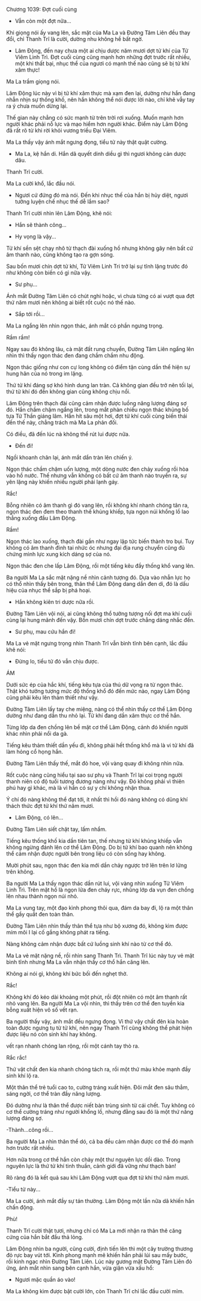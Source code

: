 




Chương 1039: Đợt cuối cùng


- Vẫn còn một đợt nữa...

Khi giọng nói ấy vang lên, sắc mặt của Ma La và Đường Tâm Liên đều thay đổi, chỉ Thanh Trĩ là cười, dường nhu không hề bất ngờ.

- Lâm Động, đến nay chưa một ai chịu dược năm mươi dợt tử khí của Tử Viêm Linh Trì. Đợt cuối cùng cũng mạnh hơn những đợt trước rất nhiều, một khi thất bại, nhục thể của ngươi có mạnh thế nào cũng sẽ bị tử khí xâm thực!

Ma La trầm giọng nói.

Lâm Động lúc này vì bị tử khí xâm thực mà xạm đen lại, dường như hắn đang nhẫn nhịn sự thống khố, nên hắn không thể nói được lời nào, chỉ khẽ vẫy tay ra ý chưa muốn dừng lại.

Thế gian này chẳng có sức mạnh từ trên trời rơi xuống. Muốn mạnh hơn người khác phải nỗ lực và mạo hiểm hơn người khác. Điểm này Lâm Động đã rất rõ từ khi rời khỏi vương triều Đại Viêm.

Ma La thấy vậy ánh mắt ngưng đọng, tiểu tử này thật quật cường.

- Ma La, kệ hắn di. Hắn dã quyết dinh diều gì thì ngươi không cản dược dâu.

Thanh Trĩ cười.

Ma La cười khổ, lắc đầu nói.

- Ngươi cứ đứng đó mà nói. Đến khi nhục thế của hắn bị hủy diệt, ngươi tưởng luyện chế nhục thế dễ lắm sao?

Thanh Trĩ cười nhìn lên Lâm Động, khẽ nói:

- Hắn sẽ thành công...

- Hy vọng là vậy...

Tử khí sền sệt chạy nhô từ thạch đài xuống hồ nhưng không gây nên bất cứ âm thanh nào, cũng không tạo ra gợn sóng.

Sau bốn mươi chín dợt tử khí, Tử Viêm Linh Tri trở lại sự tĩnh lặng trước đó như không còn biến có gì nữa vậy.

- Sư phụ...

Ánh mắt Đường Tâm Liên có chút nghi hoặc, vì chưa từng có ai vượt qua đợt thứ năm mươi nên không ai biết rốt cuộc nó thế nào.

- Sắp tới rồi...

Ma La ngẩng lên nhìn ngọn thác, ánh mắt có phần ngưng trọng.

Rầm rầm!

Ngay sau đó không lâu, cà mặt đất rung chuyển, Đường Tâm Liên ngẩng lên nhìn thì thấy ngọn thác đen đang chầm chầm nhu động.

Ngọn thác giống như con cự long không có điểm tận cùng dần thể hiện sự hung hãn của nó trong im lặng.

Thứ tử khí đáng sợ khó hình dung lan tràn. Cả không gian đều trở nên tối lại, thứ tử khí đó đến không gian cũng không chịu nổi.

Lâm Động trên thạch đài cũng cảm nhận được luồng năng lượng đáng sợ đó. Hắn chầm chậm ngẩng lên, trong mắt phàn chiếu ngọn thác khủng bố tựa Tử Thần giáng lâm. Hắn hít sâu một hơi, đợt tử khí cuối cùng biến thái đến thế này, chẳng trách mà Ma La phản đối.

Có điều, đã đến lúc nà không thể rút lui được nữa.

- Đến đi!

Ngồi khoanh chân lại, ánh mắt dẩn tràn lên chiến ý.

Ngọn thác chầm chậm uốn lượng, một dòng nước đen chảy xuống rồi hòa vào hồ nước. Thế nhưng vẫn không có bất cứ âm thanh nào truyền ra, sự yên lặng này khiến nhiều người phải lạnh gáy.

Rắc!

Bỗng nhiên có âm thanh gì đó vang lên, rồi không khí nhanh chóng tân ra, ngọn thác đen đem theo thanh thế khủng khiếp, tựa ngọn núi khổng lồ lao thẳng xuống đầu Lâm Động.

Rầm!

Ngọn thác lao xuống, thạch đài gần như ngay lập tức biến thành tro bụi. Tuy không có âm thanh đinh tai nhức óc nhưng đại địa rung chuyển cũng đủ chứng mình lực xung kích dáng sợ của nó.

Ngọn thác đen che lấp Lâm Động, rồi một tiếng kêu đầy thống khổ vang lên.

Ba người Ma La sắc mặt nặng nề nhìn cảnh tượng đó. Dựa vào nhẫn lực họ có thổ nhìn thấy bên trong, thân thể Lâm Động dang dần đen di, đó là dấu hiệu của nhục thể sắp bị phá hoại.

- Hắn không kiên tri dược nữa rồi.

Đường Tâm Liên vội nói, ai cũng không thổ tưởng tượng nối đợt ma khí cuối cùng lại hung mãnh đến vậy. Bốn mươi chín dợt trước chẳng dáng nhắc đến.

- Sư phụ, mau cứu hắn đi!

Ma La vẻ mặt ngưng trọng nhìn Thanh Trĩ vẫn bình tĩnh bên cạnh, lắc đầu khẽ nói:

- Đừng lo, tiểu tử đó vẫn chịu được.

ÁM

Dưới sức ép của hắc khí, tiếng kêu tựa của thú dữ vọng ra từ ngọn thác. Thật khó tưởng tượng mức độ thống khổ đó đến mức nào, ngay Lâm Động cũng phải kêu lên thảm thiết như vậy.

Đường Tâm Liên lấy tay che miệng, nàng có thể nhìn thấy cơ thể Lâm Động dường như đang dần thu nhỏ lại. Tử khí đang dần xâm thực cơ thể hắn.

Từng lớp da đen chồng lên bề mặt cơ thể Lâm Động, cảnh đó khiến người khác nhìn phải nổi da gà.

Tiếng kêu thảm thiết dần yếu đi, không phải hết thống khổ mà là vi tử khí đã làm hỏng cổ họng hắn.

Đường Tâm Liên thấy thế, mắt đỏ hoe, vội vàng quay đi không nhìn nữa.

Rốt cuộc nàng cũng hiểu tại sao sư phụ và Thanh Trĩ lại coi trọng người thanh niên có độ tuổi tương đương nàng như vậy. Đó không phải vì thiên phú hay gì khác, mà là vì hắn có sự y chí không nhận thua.

Ý chí đó nàng không thể đạt tới, ít nhất thì hồi đó nàng không có dũng khí thách thức đợt tử khí thứ năm mươi.

- Lâm Động, có lên...

Đường Tâm Liên siết chặt tay, lấm nhẩm.

Tiếng kêu thống khố kia dần tiên tan, thế nhưng từ khí khủng khiếp vẫn không ngừng đánh lên cơ thể Lâm Động. Do bị tử khí bao quanh nên không thể cảm nhận được người bên trong liệu có còn sống hay không.

Mười phút sau, ngọn thác đen kia mới dần chảy ngược trở lên trên lơ lửng trên không.

Ba người Ma La thấy ngọn thác dần rút lui, vội vàng nhìn xuống Tử Viêm Linh Trì. Trên mặt hồ là ngọn lửa đen cháy rực, nhũng lớp da vụn đen chồng lên nhau thành ngọn núi nhỏ.

Ma La vung tay, một đạo kình phong thôi qua, đám da bay đi, lộ ra một thân thể gầy quắt đen toàn thân.

Đường Tâm Liên nhìn thấy thân thể tựa như bộ xương đó, không kìm được mím môi I lại cố gắng không phát ra tiếng.

Nàng không cảm nhận được bất cứ luồng sinh khí nào từ cơ thể đó.

Ma La vẻ mặt nặng nề, rồi nhìn sang Thanh Trì. Thanh Trĩ lúc này tuy vẻ mặt bình tĩnh nhưng Ma La vẫn nhận thấy cơ thổ hắn căng lên.

Không ai nói gì, không khí bức bối đến nghẹt thờ.

Rắc!

Không khí đó kéo dài khoảng một phút, rồi đột nhiên có một âm thanh rất nhỏ vang lên. Ba người Ma La vội nhìn, thì thấy trên cơ thể đen tuyền kia bỗng xuất hiện vô số vết rạn.

Ba người thấy vậy, ánh mắt đều ngưng đọng. Vì thứ vậy chất đên kia hoàn toàn được ngưng tụ từ tử khí, nên ngay Thanh Trĩ cũng không thể phát hiện được liệu nó còn sinh khí hay không.

vết rạn nhanh chóng lan rộng, rồi một cánh tay thò ra.

Rắc rắc!

Thứ vật chất đen kia nhanh chóng tách ra, rồi một thứ màu khỏe mạnh đầy sinh khí lộ ra.

Một thân thể trẻ tuổi cao to, cường tráng xuất hiện. Đôi mắt đen sâu thẳm, sáng ngời, cơ thể tràn đầy năng lượng.

Đó dường như là thân thể được niết bàn trùng sinh từ cái chết. Tuy không có cơ thể cường tráng như người khổng lồ, nhưng đằng sau đó là một thứ năng lượng đáng sợ.

-Thành...công rồi...

Ba người Ma La nhìn thân thể dó, cả ba đều cảm nhận được cơ thể đó mạnh hơn trước rất nhiều.

Hơn nữa trong cơ thể hắn còn chảy một thư nguyên lực dồi dào. Trong nguyên lực là thứ tử khí tinh thuần, cảnh giới đã vững như thạch bàn!

Rõ ràng đó là kết quả sau khi Lâm Động vượt qua đợt tử khí thứ năm mươi.

-Tiểu tử này...

Ma La cười, ánh mắt đầy sự tán thường. Lâm Động một lần nữa dã khiến hắn chấn động.

Phù!

Thanh Trĩ cười thật tươi, nhưng chỉ có Ma La mới nhận ra thân thê căng cứng của hắn bắt đầu thả lỏng.

Lâm Động nhìn ba người, cũng cười, định tiến lên thì một cây trường thương đỏ rực bay vút tới. Kình phong mạnh mẽ khiến hắn phải lúi sau mấy bước, rồi kinh ngạc nhìn Đường Tâm Liên. Lúc này gương mặt Đường Tâm Liên đỏ ửng, ánh mắt nhìn sang bên cạnh hắn, vừa giận vừa xấu hổ:

- Ngươi mặc quần áo vào!

Ma La không kìm được bật cười lớn, còn Thanh Trĩ chỉ lắc đầu cười mỉm.




